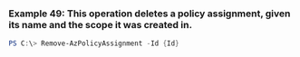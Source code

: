 
### Example 49: This operation deletes a policy assignment, given its name and the scope it was created in.
```powershell
PS C:\> Remove-AzPolicyAssignment -Id {Id}


